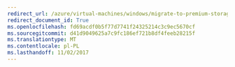 ```yaml
---
redirect_url: /azure/virtual-machines/windows/migrate-to-premium-storage-using-azure-site-recovery
redirect_document_id: True
ms.openlocfilehash: fd69acdf0b5f77d7741f24325214c3c9ec5670cf
ms.sourcegitcommit: d41d9049625a7c9fc186ef721b8df4feeb28215f
ms.translationtype: MT
ms.contentlocale: pl-PL
ms.lasthandoff: 11/02/2017
---
```

